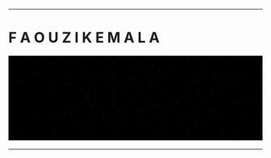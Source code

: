 
---

<h1 position="center"><b>F A O U Z I   K E M A L A</b></h1>

<div align="center">
<img src="https://github.com/faouzikemala/faouzikemala/blob/main/Untitled.png?raw=true" scale="0.5">
</div>


<!--
<div id="header" align="center">
<a href="https://git.io/typing-svg" align="center">
  <img src="https://readme-typing-svg.demolab.com?font=Big+Shoulders+Stencil+Display&weight=800&size=50&duration=4000&pause=1000&center=true&vCenter=true&width=435&lines=FAOUZI+KEMALA" alt="Typing SVG" />
</a>
</div>
-->
---

<!--

---
### :fire: My Stats :
[![GitHub Streak](http://github-readme-streak-stats.herokuapp.com?user=Kemala&theme=github-dark-blue&)](https://git.io/streak-stats)

---
<h3 align="center">A passionate frontend developer from India</h3>

<h3 align="left">Connect with me:</h3>
<p align="left">
</p>

<p><img align="center" src="https://github-readme-stats.vercel.app/api/top-langs?username=faouzikemala&show_icons=true&locale=en&layout=compact" alt="faouzikemala" /></p>

<p><img align="center" src="https://github-readme-streak-stats.herokuapp.com/?user=faouzikemala&" alt="faouzikemala" /></p>

-->
